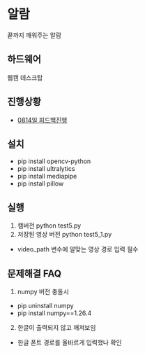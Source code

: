 알람
=============

끝까지 깨워주는 알람

## 하드웨어
웹캠
데스크탑


## 진행상황
- [0814일 피드백진행](/feedback/0814.md)


## 설치
- pip install opencv-python
- pip install ultralytics
- pip install mediapipe
- pip install pillow

## 실행
1. 캠버전 python test5.py
2. 저장된 영상 버전 python test5_1.py
- video_path 변수에 알맞는 영상 경로 입력 필수

## 문제해결 FAQ
1. numpy 버전 충돌시 
- pip uninstall numpy
- pip install numpy==1.26.4

2. 한글이 출력되지 않고 깨져보임
- 한글 폰트 경로를 올바르게 입력했나 확인

